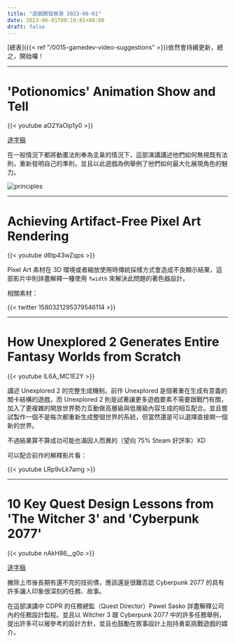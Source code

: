```yaml
---
title: "遊戲開發資源 2023-06-01"
date: 2023-06-01T00:10:01+08:00
draft: false
---
```


[總表]({{< ref "/0015-gamedev-video-suggestions" >}})依然會持續更新，總之，開始囉！

---

# 'Potionomics' Animation Show and Tell

{{< youtube aO2YaOip1y0 >}}

[逐字稿](https://blog.chosenconcept.dev/GDC-transcript/transcript.html?v=aO2YaOip1y0&l=en)

在一般情況下都將動畫法則奉為圭臬的情況下，這部演講講述他們如何無視既有法則，重新發明自己的準則，並且以此遊戲為例舉例了他們如何最大化展現角色的魅力。

![principles](/images/posts/resource-update/2023-06-01/1.png)

---

# Achieving Artifact-Free Pixel Art Rendering

{{< youtube d6tp43wZqps >}}

Pixel Art 素材在 3D 環境或者縮放使用時傳統採樣方式會造成不良顯示結果，這部影片中則詳盡解釋一種使用 `fwidth` 來解決此問題的著色器設計。

相關素材：

{{< twitter 1580321295379546114 >}}

---

# How Unexplored 2 Generates Entire Fantasy Worlds from Scratch

{{< youtube lL6A_MC1E2Y >}}

講述 Unexplored 2 的完整生成機制。前作 Unexplored 是個著重在生成有意義的關卡結構的遊戲，而 Unexplored 2 則是試著讓更多遊戲要素不需要跟戰鬥有關，加入了更複雜的開放世界勢力互動做高層級與低層級內容生成的相互配合。並且嘗試製作一個不是每次都重新生成整個世界的系統，但當然還是可以選擇直接開一個新的世界。

不過結果算不算成功可能也滿因人而異的（望向 75% Steam 好評率）XD

可以配合前作的解釋影片看：

{{< youtube LRp9vLk7amg >}}

---

# 10 Key Quest Design Lessons from 'The Witcher 3' and 'Cyberpunk 2077'

{{< youtube nAkH86__g0o >}}

[逐字稿](https://blog.chosenconcept.dev/GDC-transcript/transcript.html?v=nAkH86__g0o0&l=en)

撇除上市後長期有還不完的技術債，應該還是很難否認 Cyberpunk 2077 的具有許多讓人印象很深刻的任務、故事。

在這部演講中 CDPR 的任務總監（Quest Director）Pawel Sasko 詳盡解釋公司內的任務設計製程。並且以 Witcher 3 跟 Cyberpunk 2077 中的許多任務舉例，提出許多可以被參考的設計方針，並且也鼓勵在敘事設計上抱持勇氣挑戰遊戲的媒介。